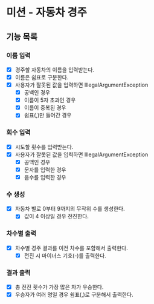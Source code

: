 # 미션 - 자동차 경주

## 기능 목록

### 이름 입력
- [x] 경주할 자동차의 이름을 입력받는다.
- [x] 이름은 쉼표로 구분한다.
- [x] 사용자가 잘못된 값을 입력하면 IllegalArgumentException
  - [x] 공백인 경우
  - [x] 이름이 5자 초과인 경우
  - [x] 이름이 중복된 경우
  - [x] 쉼표(,)만 들어간 경우

### 회수 입력
- [x] 시도할 횟수를 입력받는다.
- [x] 사용자가 잘못된 값을 입력하면 IllegalArgumentException
  - [x] 공백인 경우
  - [x] 문자를 입력한 경우
  - [x] 음수를 입력한 경우

### 수 생성
- [x] 자동차 별로 0부터 9까지의 무작위 수를 생성한다.
  - [x] 값이 4 이상일 경우 전진한다.

### 차수별 출력
- [x] 차수별 경주 결과를 이전 차수를 포함해서 출력한다.
  - [x] 전진 시 마이너스 기호(-)를 출력한다.

### 결과 출력
- [x] 총 전진 횟수가 가장 많은 차가 우승한다.
- [x] 우승자가 여러 명일 경우 쉼표(,)로 구분해서 출력한다.